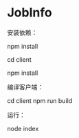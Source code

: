 # JobInfo

安装依赖：

npm install


cd client

npm install


编译客户端：

cd client
npm run build


运行：

node index

